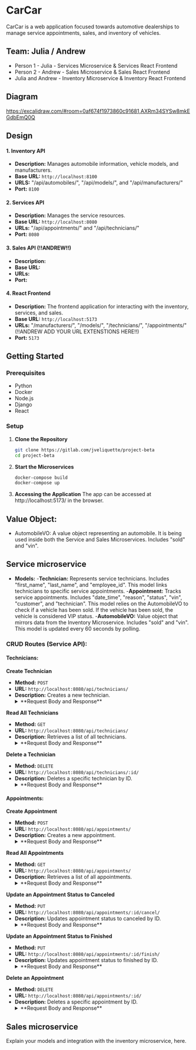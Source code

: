 # CarCar
CarCar is a web application focused towards automotive dealerships to manage service appointments, sales, and inventory of vehicles.

## Team: Julia / Andrew

* Person 1 - Julia - Services Microservice & Services React Frontend
* Person 2 - Andrew - Sales Microservice & Sales React Frontend
* Julia and Andrew - Inventory Microservice & Inventory React Frontend

## Diagram
https://excalidraw.com/#room=0af674f1973860c91681,AXRm34SYSw8mkEGdbEmQ0Q

## Design
#### 1. Inventory API
- **Description:** Manages automobile information, vehicle models, and manufacturers.
- **Base URL:** `http://localhost:8100`
- **URLS:** "/api/automobiles/", "/api/models/", and "/api/manufacturers/"
- **Port:** `8100`

#### 2. Services API
- **Description:** Manages the service resources.
- **Base URL:** `http://localhost:8080`
- **URLs:** "/api/appointments/" and "/api/technicians/"
- **Port:** `8080`

#### 3. Sales API (!!ANDREW!!)
- **Description:**
- **Base URL:**
- **URLs:**
- **Port:**

#### 4. React Frontend
- **Description:** The frontend application for interacting with the inventory, services, and sales.
- **Base URL:** `http://localhost:5173`
- **URLs:** "/manufacturers/", "/models/", "/technicians/", "/appointments/" (!!ANDREW ADD YOUR URL EXTENSTIONS HERE!!)
- **Port:** `5173`

## Getting Started
### Prerequisites
- Python
- Docker
- Node.js
- Django
- React

### Setup
1. **Clone the Repository**
    ```bash
    git clone https://gitlab.com/jveliquette/project-beta
    cd project-beta
2. **Start the Microservices**
    ```bash
    docker-compose build
    docker-compose up
3. **Accessing the Application**
    The app can be accessed at http://localhost:5173/ in the browser.

## Value Object:
- AutomobileVO: A value object representing an automobile. It is being used inside both the Service and Sales Microservices. Includes "sold" and "vin".

## Service microservice
- **Models:**
    -**Technician:** Represents service technicians. Includes "first_name", "last_name", and "employee_id". This model links technicians to specific service appointments.
    -**Appointment:** Tracks service appointments. Includes "date_time", "reason", "status", "vin", "customer", and "technician". This model relies on the AutomobileVO to check if a vehicle has been sold. If the vehicle has been sold, the vehicle is considered VIP status.
    -**AutomobileVO:** Value object that mirrors data from the Inventory Microservice. Includes "sold" and "vin". This model is updated every 60 seconds by polling.

### CRUD Routes (Service API):
#### Technicians:
**Create Technician**
- **Method:** `POST`
- **URL:** `http://localhost:8080/api/technicians/`
- **Description:** Creates a new technician.
    <details>
    <summary>**Request Body and Response**</summary>
    **Request Body:**
    ```json
    {
    "first_name": "Jim",
    "last_name": "Smith",
    "employee_id": 15623
    }
    ```
    **Response:**
    ```json
    {
    "id": 6,
    "first_name": "Jim",
    "last_name": "Smith",
    "employee_id": 15623
    }
    ```
    </details>
**Read All Technicians**
- **Method:** `GET`
- **URL:** `http://localhost:8080/api/technicians/`
- **Description:** Retrieves a list of all technicians.
    <details>
    <summary>**Request Body and Response**</summary>
    **Request Body:** N/A
    **Response:**
    ```json
    {
	    "technicians": [
            {
                "id": 6,
                "first_name": "Jim",
                "last_name": "Smith",
                "employee_id": "15623"
            }
        ]
    }
    ```
    </details>
**Delete a Technician**
- **Method:** `DELETE`
- **URL:** `http://localhost:8080/api/technicians/:id/`
- **Description:** Deletes a specific technician by ID.
    <details>
    <summary>**Request Body and Response**</summary>
    **Request Body:** N/A
    **Response:**
    ```json
    {
	"Deleted": true
    }
    ```
    </details>

#### Appointments:
**Create Appointment**
- **Method:** `POST`
- **URL:** `http://localhost:8080/api/appointments/`
- **Description:** Creates a new appointment.
    <details>
    <summary>**Request Body and Response**</summary>
    **Request Body:**
    ```json
    {
		"date_time": "2024-08-13T18:40:16+00:00",
		"reason": "Tire rotation",
		"status": "scheduled",
		"vin": "FYGWYFEY425",
		"customer": "Bobby Brown",
		"technician": 2
    }
    ```
    **Response:**
    ```json
    {
        "date_time": "2024-08-13T18:40:16+00:00",
        "reason": "Tire rotation",
        "status": "scheduled",
        "vin": "FYGWYFEY425",
        "customer": "Bobby Brown",
        "technician": {
            "id": 2,
            "first_name": "Jim",
            "last_name": "Smith",
            "employee_id": "123"
        }
    }
    ```
    </details>
**Read All Appointments**
- **Method:** `GET`
- **URL:** `http://localhost:8080/api/appointments/`
- **Description:** Retrieves a list of all appointments.
    <details>
    <summary>**Request Body and Response**</summary>
    **Request Body:** N/A
    **Response:**
    ```json
    {
	    "appointments": [
            {
                "id": 1,
                "date_time": "2024-08-13T18:40:16+00:00",
                "reason": "Oil change",
                "status": "finished",
                "vin": "FYGWYFEY425",
                "customer": "Bobby Brown",
                "technician": {
                    "id": 2,
                    "first_name": "Jim",
                    "last_name": "Smith",
                    "employee_id": "123"
                }
            }
        ]
    }
    ```
    </details>
**Update an Appointment Status to Canceled**
- **Method:** `PUT`
- **URL:** `http://localhost:8080/api/appointments/:id/cancel/`
- **Description:** Updates appointment status to canceled by ID.
    <details>
    <summary>**Request Body and Response**</summary>
    **Request Body:** N/A
    **Response:**
    ```json
    {
        "id": 1,
        "date_time": "2024-08-13T18:40:16+00:00",
        "reason": "Oil change",
        "status": "canceled",
        "vin": "FYGWYFEY425",
        "customer": "Bobby Brown",
        "technician": {
            "id": 2,
            "first_name": "Jim",
            "last_name": "Smith",
            "employee_id": "123"
        }
    }
    ```
    </details>
**Update an Appointment Status to Finished**
- **Method:** `PUT`
- **URL:** `http://localhost:8080/api/appointments/:id/finish/`
- **Description:** Updates appointment status to finished by ID.
    <details>
    <summary>**Request Body and Response**</summary>
    **Request Body:** N/A
    **Response:**
    ```json
    {
        "id": 1,
        "date_time": "2024-08-13T18:40:16+00:00",
        "reason": "Oil change",
        "status": "finished",
        "vin": "FYGWYFEY425",
        "customer": "Bobby Brown",
        "technician": {
            "id": 2,
            "first_name": "Jim",
            "last_name": "Smith",
            "employee_id": "123"
        }
    }
    ```
**Delete an Appointment**
- **Method:** `DELETE`
- **URL:** `http://localhost:8080/api/appointments/:id/`
- **Description:** Deletes a specific appointment by ID.
    <details>
    <summary>**Request Body and Response**</summary>
    **Request Body:** N/A
    **Response:**
    ```json
    {
	"Deleted": true
    }
    ```
    </details>

## Sales microservice

Explain your models and integration with the inventory
microservice, here.
